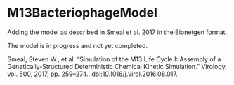 # M13BacteriophageModel
Adding the model as described in Smeal et al. 2017 in the Bionetgen format. 

The model is in progress and not yet completed. 

Smeal, Steven W., et al. “Simulation of the M13 Life Cycle I: Assembly of a Genetically-Structured Deterministic Chemical Kinetic Simulation.” Virology, vol. 500, 2017, pp. 259–274., doi:10.1016/j.virol.2016.08.017.

